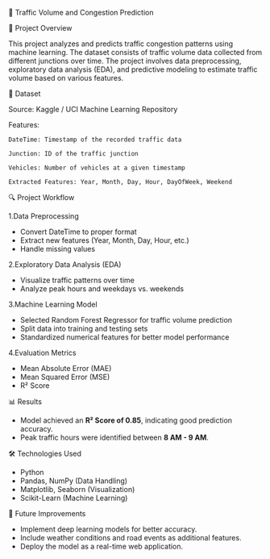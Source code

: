 🚦 Traffic Volume and Congestion Prediction

📌 Project Overview

This project analyzes and predicts traffic congestion patterns using machine learning. The dataset consists of traffic volume data collected from different junctions over time. The project involves data preprocessing, exploratory data analysis (EDA), and predictive modeling to estimate traffic volume based on various features.

📂 Dataset

Source: Kaggle / UCI Machine Learning Repository

Features:

    DateTime: Timestamp of the recorded traffic data
    
    Junction: ID of the traffic junction
    
    Vehicles: Number of vehicles at a given timestamp
    
    Extracted Features: Year, Month, Day, Hour, DayOfWeek, Weekend
    
🔍 Project Workflow

1.Data Preprocessing
  - Convert DateTime to proper format
  - Extract new features (Year, Month, Day, Hour, etc.)
  - Handle missing values

2.Exploratory Data Analysis (EDA)
  - Visualize traffic patterns over time
  - Analyze peak hours and weekdays vs. weekends

3.Machine Learning Model
  - Selected Random Forest Regressor for traffic volume prediction
  - Split data into training and testing sets
  - Standardized numerical features for better model performance

4.Evaluation Metrics
  - Mean Absolute Error (MAE)
  - Mean Squared Error (MSE)
  - R² Score

📊 Results  

- Model achieved an **R² Score of 0.85**, indicating good prediction accuracy.  
- Peak traffic hours were identified between **8 AM - 9 AM**.

🛠 Technologies Used
  - Python
  - Pandas, NumPy (Data Handling)
  - Matplotlib, Seaborn (Visualization)
  - Scikit-Learn (Machine Learning)

📌 Future Improvements
  - Implement deep learning models for better accuracy.
  - Include weather conditions and road events as additional features.
  - Deploy the model as a real-time web application.
